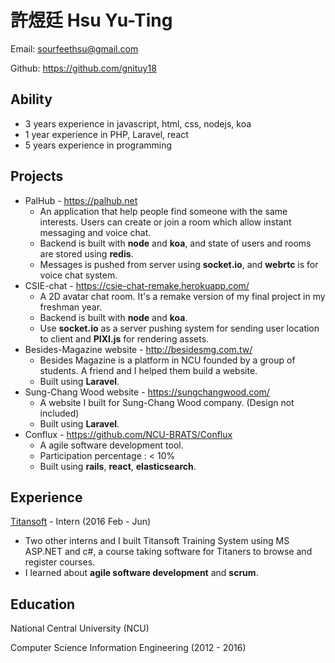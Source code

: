 # 許煜廷 Hsu Yu-Ting
Email: sourfeethsu@gmail.com

Github: https://github.com/gnituy18

## Ability
* 3 years experience in javascript, html, css, nodejs, koa
* 1 year experience in PHP, Laravel, react
* 5 years experience in programming

## Projects
* PalHub - https://palhub.net
  * An application that help people find someone with the same interests. Users can create or join a room which allow instant messaging and voice chat.
  * Backend is built with **node** and **koa**, and state of users and rooms are stored using **redis**.
  * Messages is pushed from server using **socket.io**, and **webrtc** is for voice chat system.
* CSIE-chat - https://csie-chat-remake.herokuapp.com/
  * A 2D avatar chat room. It's a remake version of my final project in my freshman year.
  * Backend is built with **node** and **koa**.
  * Use **socket.io** as a server pushing system for sending user location to client and **PIXI.js** for rendering assets.
* Besides-Magazine website - http://besidesmg.com.tw/
  * Besides Magazine is a platform in NCU founded by a group of students. A friend and I helped them build a website.
  * Built using **Laravel**.
* Sung-Chang Wood website - https://sungchangwood.com/
  * A website I built for Sung-Chang Wood company. (Design not included)
  * Built using **Laravel**.
* Conflux - https://github.com/NCU-BRATS/Conflux
  * A agile software development tool.
  * Participation percentage : < 10%
  * Built using **rails**, **react**, **elasticsearch**.

## Experience
[Titansoft](http://www.titansoft.com/tw/) - Intern (2016 Feb - Jun)
* Two other interns and I built Titansoft Training System using MS ASP.NET and c#, a course taking software for Titaners to browse and register courses.
* I learned about **agile software development** and **scrum**.

## Education
National Central University (NCU)

Computer Science Information Engineering (2012 - 2016)
